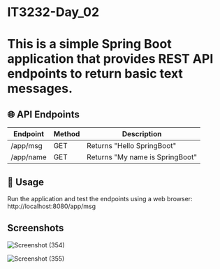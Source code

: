 # IT3232-Day_02

# This is a simple Spring Boot application that provides REST API endpoints to return basic text messages.  

## 🌐 API Endpoints  

| Endpoint       | Method | Description                  |
|---------------|--------|------------------------------|
| /app/msg  | GET    | Returns "Hello SpringBoot"    |
| /app/name   | GET    | Returns "My name is SpringBoot" |


## 🔧 Usage  

Run the application and test the endpoints using a web browser: 
http://localhost:8080/app/msg

## Screenshots

![Screenshot (354)](https://github.com/user-attachments/assets/4ed64366-ab9a-45fe-be7c-46e5532f9ff9)

![Screenshot (355)](https://github.com/user-attachments/assets/b9c1b9e0-67f6-4698-a536-e2bda8167006)

